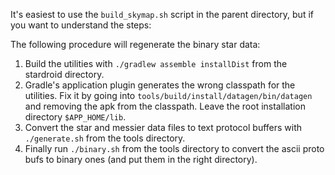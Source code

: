 It's easiest to use the `build_skymap.sh` script in the parent directory, but if you want
to understand the steps:

The following procedure will regenerate the binary star data:
  1.  Build the utilities with `./gradlew assemble installDist` from the stardroid directory.
  1.  Gradle's application plugin generates the wrong classpath for the utilities.  Fix it
  by going into `tools/build/install/datagen/bin/datagen` and removing the apk from the classpath.
  Leave the root installation directory `$APP_HOME/lib`.
  1.  Convert the star and messier data files to text protocol buffers with `./generate.sh` from the tools directory.
  1.  Finally run `./binary.sh` from the tools directory to convert the ascii proto bufs to binary ones (and put them in the right directory).
